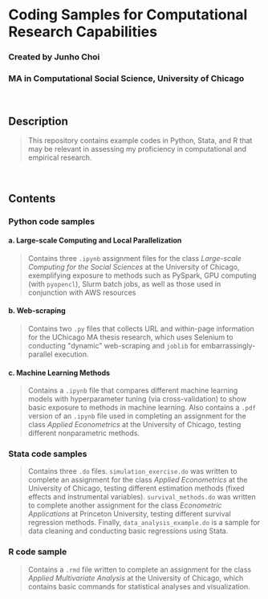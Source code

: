 # Coding Samples for Computational Research Capabilities
### Created by **Junho Choi**
### MA in Computational Social Science, University of Chicago
<br/>

## Description
> This repository contains example codes in Python, Stata, and R that may be relevant in assessing my proficiency in computational and empirical research.
<br/>

## Contents
### Python code samples
#### a. Large-scale Computing and Local Parallelization
> Contains three `.ipynb` assignment files for the class *Large-scale Computing for the Social Sciences* at the University of Chicago, exemplifying exposure to methods such as PySpark, GPU computing (with `pyopencl`), Slurm batch jobs, as well as those used in conjunction with AWS resources 
#### b. Web-scraping
> Contains two `.py` files that collects URL and within-page information for the UChicago MA thesis research, which uses Selenium to conducting "dynamic" web-scraping and `joblib` for embarrassingly-parallel execution.
#### c. Machine Learning Methods
> Contains a `.ipynb` file that compares different machine learning models with hyperparameter tuning (via cross-validation) to show basic exposure to methods in machine learning. Also contains a `.pdf` version of an `.ipynb` file used in completing an assignment for the class *Applied Econometrics* at the University of Chicago, testing different nonparametric methods.

### Stata code samples
> Contains three `.do` files. `simulation_exercise.do` was written to complete an assignment for the class *Applied Econometrics* at the University of Chicago, testing different estimation methods (fixed effects and instrumental variables). `survival_methods.do` was written to complete another assignment for the class *Econometric Applications* at Princeton University, testing different survival regression methods. Finally, `data_analysis_example.do` is a sample for data cleaning and conducting basic regressions using Stata.

### R code sample
> Contains a `.rmd` file written to complete an assignment for the class *Applied Multivariate Analysis* at the University of Chicago, which contains basic commands for statistical analyses and visualization.
